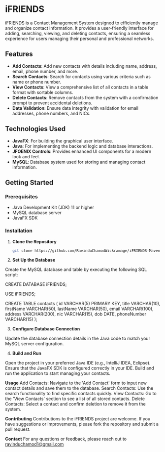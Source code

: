 # iFRIENDS

iFRIENDS is a Contact Management System designed to efficiently manage and organize contact information. It provides a user-friendly interface for adding, searching, viewing, and deleting contacts, ensuring a seamless experience for users managing their personal and professional networks.

## Features

- **Add Contacts**: Add new contacts with details including name, address, email, phone number, and more.
- **Search Contacts**: Search for contacts using various criteria such as name or phone number.
- **View Contacts**: View a comprehensive list of all contacts in a table format with sortable columns.
- **Delete Contacts**: Remove contacts from the system with a confirmation prompt to prevent accidental deletions.
- **Data Validation**: Ensure data integrity with validation for email addresses, phone numbers, and NICs.

## Technologies Used

- **JavaFX**: For building the graphical user interface.
- **Java**: For implementing the backend logic and database interactions.
- **JFOENIX Controls**: Provides enhanced UI components for a modern look and feel.
- **MySQL**: Database system used for storing and managing contact information.

## Getting Started

### Prerequisites

- Java Development Kit (JDK) 11 or higher
- MySQL database server
- JavaFX SDK

### Installation

1. **Clone the Repository**
   ```bash
   git clone https://github.com/RavinduChamodWickramage/iFRIENDS-Maven-MySQL

2. **Set Up the Database**

Create the MySQL database and table by executing the following SQL script:

CREATE DATABASE iFRIENDS;

USE iFRIENDS;

CREATE TABLE contacts (
    id VARCHAR(5) PRIMARY KEY,
    title VARCHAR(10),
    firstName VARCHAR(50),
    lastName VARCHAR(50),
    email VARCHAR(100),
    address VARCHAR(200),
    nic VARCHAR(15),
    dob DATE,
    phoneNumber VARCHAR(15)
);

3. **Configure Database Connection**

Update the database connection details in the Java code to match your MySQL server configuration.

4. **Build and Run**

Open the project in your preferred Java IDE (e.g., IntelliJ IDEA, Eclipse).
Ensure that the JavaFX SDK is configured correctly in your IDE.
Build and run the application to start managing your contacts.

**Usage**
Add Contacts: Navigate to the 'Add Contact' form to input new contact details and save them to the database.
Search Contacts: Use the search functionality to find specific contacts quickly.
View Contacts: Go to the 'View Contacts' section to see a list of all stored contacts.
Delete Contacts: Select a contact and confirm deletion to remove it from the system.

**Contributing**
Contributions to the iFRIENDS project are welcome. If you have suggestions or improvements, please fork the repository and submit a pull request.

**Contact**
For any questions or feedback, please reach out to ravinduchamod1@gmail.com
